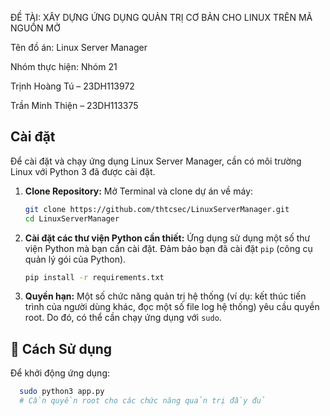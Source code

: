 ĐỀ TÀI: XÂY DỰNG ỨNG DỤNG QUẢN TRỊ CƠ BẢN CHO LINUX TRÊN MÃ NGUỒN MỞ

Tên đồ án: Linux Server Manager

Nhóm thực hiện: Nhóm 21

Trịnh Hoàng Tú – 23DH113972

Trần Minh Thiện – 23DH113375
##  Cài đặt

Để cài đặt và chạy ứng dụng Linux Server Manager, cần có môi trường Linux với Python 3 đã được cài đặt.

1.  **Clone Repository:**
    Mở Terminal và clone dự án về máy:

    ```bash
    git clone https://github.com/thtcsec/LinuxServerManager.git
    cd LinuxServerManager
    ```

2.  **Cài đặt các thư viện Python cần thiết:**
    Ứng dụng sử dụng một số thư viện Python mà bạn cần cài đặt. Đảm bảo bạn đã cài đặt `pip` (công cụ quản lý gói của Python).

    ```bash
    pip install -r requirements.txt
    ```

3.  **Quyền hạn:**
    Một số chức năng quản trị hệ thống (ví dụ: kết thúc tiến trình của người dùng khác, đọc một số file log hệ thống) yêu cầu quyền root. Do đó, có thể cần chạy ứng dụng với `sudo`.


## 🏃 Cách Sử dụng

Để khởi động ứng dụng:

```bash
  sudo python3 app.py
  # Cần quyền root cho các chức năng quản trị đầy đủ
```
